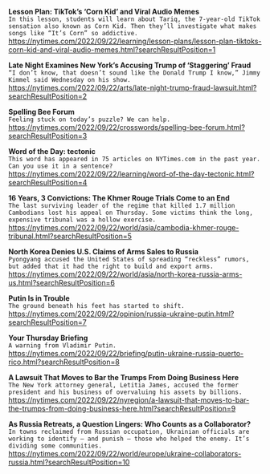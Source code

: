 **Lesson Plan: TikTok’s ‘Corn Kid’ and Viral Audio Memes**\
`In this lesson, students will learn about Tariq, the 7-year-old TikTok sensation also known as Corn Kid. Then they’ll investigate what makes songs like “It’s Corn” so addictive.`\
https://nytimes.com/2022/09/22/learning/lesson-plans/lesson-plan-tiktoks-corn-kid-and-viral-audio-memes.html?searchResultPosition=1

**Late Night Examines New York’s Accusing Trump of ‘Staggering’ Fraud**\
`“I don’t know, that doesn’t sound like the Donald Trump I know,” Jimmy Kimmel said Wednesday on his show.`\
https://nytimes.com/2022/09/22/arts/late-night-trump-fraud-lawsuit.html?searchResultPosition=2

**Spelling Bee Forum**\
`Feeling stuck on today’s puzzle? We can help.`\
https://nytimes.com/2022/09/22/crosswords/spelling-bee-forum.html?searchResultPosition=3

**Word of the Day: tectonic**\
`This word has appeared in 75 articles on NYTimes.com in the past year. Can you use it in a sentence?`\
https://nytimes.com/2022/09/22/learning/word-of-the-day-tectonic.html?searchResultPosition=4

**16 Years, 3 Convictions: The Khmer Rouge Trials Come to an End**\
`The last surviving leader of the regime that killed 1.7 million Cambodians lost his appeal on Thursday. Some victims think the long, expensive tribunal was a hollow exercise.`\
https://nytimes.com/2022/09/22/world/asia/cambodia-khmer-rouge-tribunal.html?searchResultPosition=5

**North Korea Denies U.S. Claims of Arms Sales to Russia**\
`Pyongyang accused the United States of spreading “reckless” rumors, but added that it had the right to build and export arms.`\
https://nytimes.com/2022/09/22/world/asia/north-korea-russia-arms-us.html?searchResultPosition=6

**Putin Is in Trouble**\
`The ground beneath his feet has started to shift.`\
https://nytimes.com/2022/09/22/opinion/russia-ukraine-putin.html?searchResultPosition=7

**Your Thursday Briefing**\
`A warning from Vladimir Putin.`\
https://nytimes.com/2022/09/22/briefing/putin-ukraine-russia-puerto-rico.html?searchResultPosition=8

**A Lawsuit That Moves to Bar the Trumps From Doing Business Here**\
`The New York attorney general, Letitia James, accused the former president and his business of overvaluing his assets by billions.`\
https://nytimes.com/2022/09/22/nyregion/a-lawsuit-that-moves-to-bar-the-trumps-from-doing-business-here.html?searchResultPosition=9

**As Russia Retreats, a Question Lingers: Who Counts as a Collaborator?**\
`In towns reclaimed from Russian occupation, Ukrainian officials are working to identify — and punish — those who helped the enemy. It’s dividing some communities.`\
https://nytimes.com/2022/09/22/world/europe/ukraine-collaborators-russia.html?searchResultPosition=10

